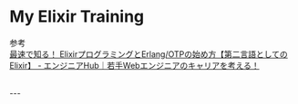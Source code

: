# My Elixir Training


参考
<br>
[最速で知る！ ElixirプログラミングとErlang/OTPの始め方【第二言語としてのElixir】 - エンジニアHub｜若手Webエンジニアのキャリアを考える！](https://eh-career.com/engineerhub/entry/2017/06/12/110000)

<br>
---

